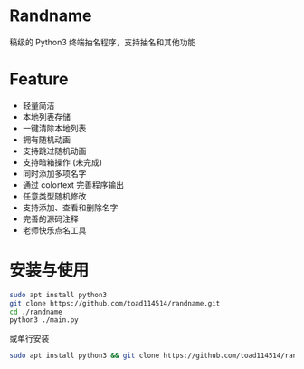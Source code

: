 # Randname
稿级的 Python3 终端抽名程序，支持抽名和其他功能
# Feature
 - 轻量简洁
 - 本地列表存储
 - 一键清除本地列表
 - 拥有随机动画
 - 支持跳过随机动画
 - 支持暗箱操作 (未完成)
 - 同时添加多项名字
 - 通过 colortext 完善程序输出
 - 任意类型随机修改
 - 支持添加、查看和删除名字
 - 完善的源码注释
 - 老师快乐点名工具
# 安装与使用
```bash
sudo apt install python3
git clone https://github.com/toad114514/randname.git
cd ./randname
python3 ./main.py
```
或单行安装
```bash
sudo apt install python3 && git clone https://github.com/toad114514/randname.git && cd ./randname && python3 ./main.py
```